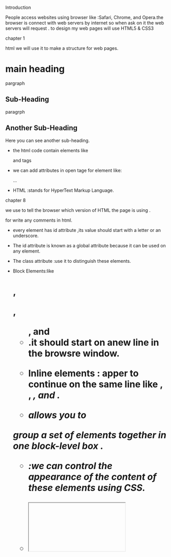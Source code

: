 Introduction

People access websites using browser like :Safari, 
Chrome, and Opera.the browser is connect with web servers by internet so when ask on it the web servers will request .
to design my web pages will use HTML5 & CSS3 

chapter 1

html we will use it to make a structure for web pages.
<html>
  <head>
     <title> html </title>
  </head>
  <body>
     <h1> main heading </h1>
     <p> pargraph <p>
     <h2> Sub-Heading </h2>
     <p> paragrph </p>
     <h2> Another Sub-Heading</h2>
    <p>Here you can see another sub-heading.</p>
  </body>
</html>

* the html code contain elements like  <p> and tags <p></p>
* we can add attributes in open tage for element like: <p name="value">...</p>
* HTML :stands for HyperText Markup Language.


chapter 8

we use <!DOCTYPE html> to tell the browser which version of HTML 
the page is using .

<!-- --> for write any comments in html.

* every element has id attribute ,its value should start with 
a letter or an underscore.

* The id attribute is known as a 
global attribute because it can 
be used on any element.

* The class attribute :use it to distinguish these elements.

* Block Elements:like <h1>, <p>, <ul>, and <li>.it should start on anew line in the browsre window.

* Inline elements : apper to continue on the 
same line like <a>, <b>, <em>, and <img>.

* <div>  allows you to 
group a set of elements together 
in one block-level box .

* <span>  :we can control the 
appearance of the content of 
these elements using CSS.

* <iframe> is alittle window appear in web browser like agoogle map into apage , the attribute used with it src,height,width ,scrolling (yes or no) , frameborder (0 or 1)
and seamless .

* <meta> element :1. indide the head element.
                 2. not visible to user 
                 3. not have closing tage
                 4. name and content the most attribute for it .
                 
* escape characters :& and what is chsracters you need.
                 
chapter 17

* new set of elements to divide up the parts of page and to help describe the structure of the page like: <nav> ,<header> , <article> ,<aside> ,<footer>

* header contain the site name and main navigation.

* footer contain the copywrite information

* articles contain any section of page as acontainer.

* aside if it contain info related to article it should inside the acrtical 
and if not it should be outsite the article .

* heading groups <hgroup> use for group set of h1,h2...h6 and adjuste on it as one element



chapter 18

* wireframe is asketck used by designers involves elements of project .
* we can change size, color , style for text.

* for desiging navigation use <nav></nav> to add links.
*  The aim  to create a diagram of the pages that will be used to structure the site. This is 
known as a site map.


chapter 1 js

to run ascript :1.press abotton
                2.tap alink
                3.use a cursor
                4.when added info

* in javascript it easy to access to a content and modify it .

* in java we can display a slideshows and modify it 

* exa  <p attribute name="attrebute value">name<p/> 

* A script is a series of instructions that a 
 computer can follow to achieve a goal

* the first thing we should make aset of detailed instructions and tasks like
 awireframe

* the script follow the instructions step by step
the process of learning the language: 
FLOWCHART KEY 
Event
Input or output
Generic step 
 Decision


EXPRESSIONS

1. one value to variable expressins like var name ="sanabel";

2. tow or more variable expressins like var area = 5*9;
 

OPERATORS 

ASSIGNMENT OPERATORS =  +=  
ARITHMETIC OPERATORS + - * / ** %
STRING OPERATORS  BETWEEN " " OR ''
COMPARISON OPERATORS < > <= >= == === != !==
LOGICAL OPERATORS &&  the ansewr will be true or fulse











